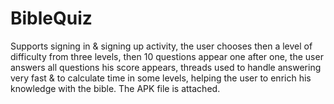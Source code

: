 # BibleQuiz
Supports signing in &amp; signing up activity, the user chooses then a level of difficulty from three levels, then 10 questions appear one after one, the user answers all questions his score appears, threads used to handle answering very fast &amp; to calculate time in some levels, helping the user to enrich his knowledge with the bible.
The APK file is attached.
